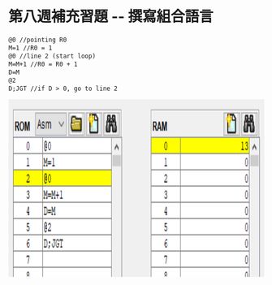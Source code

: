 第八週補充習題 -- 撰寫組合語言
===
```
@0 //pointing R0
M=1 //R0 = 1
@0 //line 2 (start loop)
M=M+1 //R0 = R0 + 1
D=M
@2
D;JGT //if D > 0, go to line 2
```
<img src="add.PNG" alt="R0=R0+1" title="R0=R0+1" height="350" />